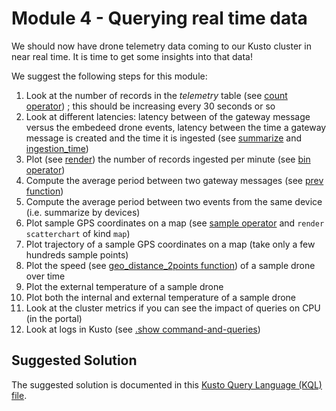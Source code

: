 # Module 4 - Querying real time data

We should now have drone telemetry data coming to our Kusto cluster in near real time.  It is time to get some insights into that data!

We suggest the following steps for this module:

1. Look at the number of records in the *telemetry* table (see [count operator](https://docs.microsoft.com/en-us/azure/data-explorer/kusto/query/countoperator)) ; this should be increasing every 30 seconds or so
1. Look at different latencies:  latency between of the gateway message versus the embedeed drone events, latency between the time a gateway message is created and the time it is ingested (see [summarize](https://docs.microsoft.com/en-us/azure/data-explorer/kusto/query/summarizeoperator) and [ingestion_time](https://docs.microsoft.com/en-us/azure/data-explorer/kusto/query/ingestiontimefunction?pivots=azuredataexplorer))
1. Plot (see [render](https://docs.microsoft.com/en-us/azure/data-explorer/kusto/query/renderoperator?pivots=azuredataexplorer)) the number of records ingested per minute (see [bin operator](https://docs.microsoft.com/en-us/azure/data-explorer/kusto/query/binfunction))
1. Compute the average period between two gateway messages (see [prev function](https://docs.microsoft.com/en-us/azure/data-explorer/kusto/query/prevfunction))
1. Compute the average period between two events from the same device (i.e. summarize by devices)
1. Plot sample GPS coordinates on a map (see [sample operator](https://docs.microsoft.com/en-us/azure/data-explorer/kusto/query/sampleoperator) and `render scatterchart` of kind `map`)
1. Plot trajectory of a sample GPS coordinates on a map (take only a few hundreds sample points)
1. Plot the speed (see [geo_distance_2points function](https://docs.microsoft.com/en-us/azure/data-explorer/kusto/query/geo-distance-2points-function)) of a sample drone over time
1.  Plot the external temperature of a sample drone
1.  Plot both the internal and external temperature of a sample drone
1.  Look at the cluster metrics if you can see the impact of queries on CPU (in the portal)
1.  Look at logs in Kusto (see [.show command-and-queries](https://docs.microsoft.com/en-us/azure/data-explorer/kusto/management/commands-and-queries))

## Suggested Solution

The suggested solution is documented in this [Kusto Query Language (KQL) file](queries.kql).